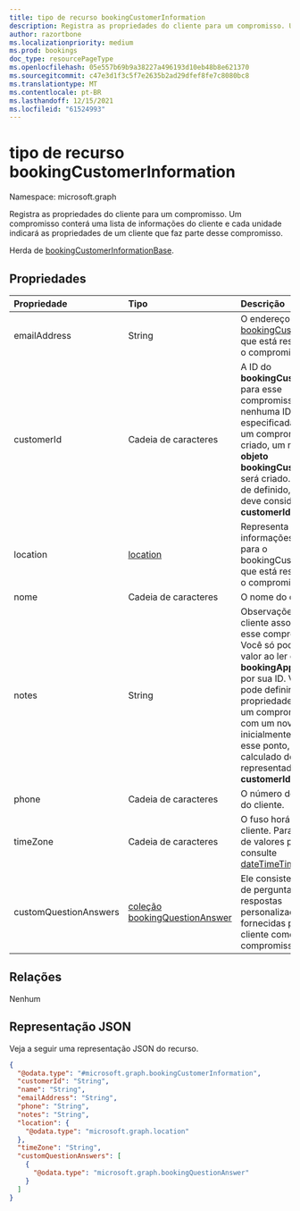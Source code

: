 ```yaml
---
title: tipo de recurso bookingCustomerInformation
description: Registra as propriedades do cliente para um compromisso. Um compromisso conterá uma lista de informações do cliente e cada unidade indicará as propriedades de um cliente que faz parte desse compromisso.
author: razortbone
ms.localizationpriority: medium
ms.prod: bookings
doc_type: resourcePageType
ms.openlocfilehash: 05e557b69b9a38227a496193d10eb48b8e621370
ms.sourcegitcommit: c47e3d1f3c5f7e2635b2ad29dfef8fe7c8080bc8
ms.translationtype: MT
ms.contentlocale: pt-BR
ms.lasthandoff: 12/15/2021
ms.locfileid: "61524993"
---
```

# <a name="bookingcustomerinformation-resource-type"></a>tipo de recurso bookingCustomerInformation

Namespace: microsoft.graph

Registra as propriedades do cliente para um compromisso. Um compromisso conterá uma lista de informações do cliente e cada unidade indicará as propriedades de um cliente que faz parte desse compromisso.

Herda de [bookingCustomerInformationBase](bookingcustomerinformationbase.md).

## <a name="properties"></a>Propriedades
|Propriedade|Tipo|Descrição|
|:---|:---|:---|
|emailAddress|String| O endereço SMTP do [bookingCustomer](../resources/bookingcustomer.md) que está reservando o compromisso |
|customerId|Cadeia de caracteres|A ID do **bookingCustomer** para esse compromisso. Se nenhuma ID for especificada quando um compromisso for criado, um novo **objeto bookingCustomer** será criado. Depois de definido, você deve considerar **o customerId** imutável. |
|location|[location](../resources/location.md)| Representa informações de local para o bookingCustomer que está reservando o compromisso. |
|nome|Cadeia de caracteres|O nome do cliente. |
|notes|String|Observações do cliente associado a esse compromisso. Você só pode obter o valor ao ler **esse bookingAppointment** por sua ID. Você só pode definir essa propriedade ao criar um compromisso com um novo cliente inicialmente. Após esse ponto, o valor é calculado do cliente representado pelo **customerId**. |
|phone|Cadeia de caracteres|O número de telefone do cliente. |
|timeZone|Cadeia de caracteres|O fuso horário do cliente. Para uma lista de valores possíveis, consulte [dateTimeTimeZone](../resources/datetimetimezone.md).|
|customQuestionAnswers|[coleção bookingQuestionAnswer](../resources/bookingquestionanswer.md)|Ele consiste na lista de perguntas e respostas personalizadas fornecidas pelo cliente como parte do compromisso |

## <a name="relationships"></a>Relações
Nenhum

## <a name="json-representation"></a>Representação JSON
Veja a seguir uma representação JSON do recurso.
<!-- {
  "blockType": "resource",
  "@odata.type": "microsoft.graph.bookingCustomerInformation",
  "baseType": "microsoft.graph.bookingCustomerInformationBase"
}
-->
``` json
{
  "@odata.type": "#microsoft.graph.bookingCustomerInformation",
  "customerId": "String",
  "name": "String",
  "emailAddress": "String",
  "phone": "String",
  "notes": "String",
  "location": {
    "@odata.type": "microsoft.graph.location"
  },
  "timeZone": "String",
  "customQuestionAnswers": [
    {
      "@odata.type": "microsoft.graph.bookingQuestionAnswer"
    }
  ]
}
```

